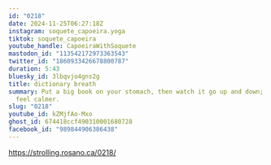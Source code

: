 ```yaml
---
id: "0218"
date: 2024-11-25T06:27:18Z
instagram: soquete_capoeira.yoga
tiktok: soquete_capoeira
youtube_handle: CapoeiraWithSoquete
mastodon_id: "113542172973363543"
twitter_id: "1860933426678800787"
duration: 5:43
bluesky_id: 3lbqvjo4gns2g
title: dictionary breath
summary: Put a big book on your stomach, then watch it go up and down; you might
  feel calmer.
slug: "0218"
youtube_id: kZMjfAo-Mxo
ghost_id: 674418ccf490310001680728
facebook_id: "989844906386438"
---
```

https://strolling.rosano.ca/0218/
